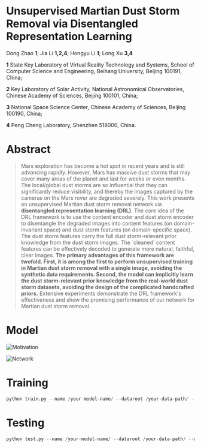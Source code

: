 
# Unsupervised Martian Dust Storm Removal via Disentangled Representation Learning

Dong Zhao __1__; Jia Li __1,2,4__; Hongyu Li __1__; Long Xu __3,4__

__1__ State Key Laboratory of Virtual Reality Technology and Systems, School of Computer Science and Engineering, Beihang University, Beijing 100191, China; 

__2__ Key Laboratory of Solar Activity, National Astronomical Observatories, Chinese Academy of Sciences, Beijing 100101, China;

__3__ National Space Science Center, Chinese Academy of Sciences, Beijing 100190, China;

__4__ Peng Cheng Laboratory, Shenzhen 518000, China.


# Abstract 

>Mars exploration has become a hot spot in recent years and is still advancing rapidly. However, Mars has massive dust storms that may cover many areas of the planet and last for weeks or even months. The local/global dust storms are so influential that they can significantly reduce visibility, and thereby the images captured by the cameras on the Mars rover are degraded severely. This work presents an unsupervised Martian dust storm removal network via __disentangled representation learning (DRL)__. The core idea of the DRL framework is to use the content encoder and dust storm encoder to disentangle the degraded images into content features (on domain-invariant space) and dust storm features (on domain-specific space). The dust storm features carry the full dust storm-relevant prior knowledge from the dust storm images. The `cleaned' content features can be effectively decoded to generate more natural, faithful, clear images. __The primary advantages of this framework are twofold. First, it is among the first to perform unsupervised training in Martian dust storm removal with a single image, avoiding the synthetic data requirements. Second, the model can implicitly learn the dust storm-relevant prior knowledge from the real-world dust storm datasets, avoiding the design of the complicated handcrafted priors.__ Extensive experiments demonstrate the DRL framework's effectiveness and show the promising performance of our network for Martian dust storm removal.

# Model

![Motivation](https://github.com/phoenixtreesky7/DRL_UMDSR/umdsr_motivation.png)

![Network](https://github.com/phoenixtreesky7/DRL_UMDSR/umdsr_net.png)


# Training

```python
python train.py --name /your-model-name/ --dataroot /your-data-path/ --which_model_netG dr_ca --dh_real --allmodel --batchSize 8 --ngf 32 --norm sswitch --gpu_ids 0,1
```

# Testing

```python
python test.py --name /your-model-name/ --dataroot /your-data-path/ --which_model_netG dr_ca --dh_real --allmodel --batchSize 1 --ngf 32 --norm sswitch --sb --how_many 1000
```
